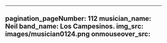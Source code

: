 ------
pagination_pageNumber: 112
musician_name: Neil
band_name: Los Campesinos.
img_src: images/musician0124.png
onmouseover_src: 
------